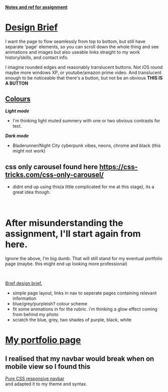 #### <ins>Notes and ref for assignment</ins>

# <ins>Design Brief</ins>

I want the page to flow seamlessly from top to bottom, but still have separate 'page' elements, so you can scroll down the whole thing and see animations and images but also useable links straight to my work history/skills, and contact info.

I imagine rounded edges and reasonably translucent buttons. Not iOS round maybe more windows XP, or youtube/amazon prime video. And translucent enough to be noticeable that there's a button, but not be an obvious __THIS IS A BUTTON__

## <ins>Colours</ins>

___Light mode___
- I'm thinking light muted summery with one or two obvious contrasts for text.

___Dark mode___
- Bladerunner/Night City cyberpunk vibes, neons, chrome and black (this might not work)


## css only carousel found here https://css-tricks.com/css-only-carousel/
- didnt end up using this(a little complicated for me at this stage), its a great idea though.
<br><br><br>

# After misunderstanding the assignment, I'll start again from here.
<p>Ignore the above, I'm big dumb. That will still stand for my eventual portfolio page (maybe. this might end up looking more professional)</p><br>
<p><ins>Brief design brief.</ins>

- simple page layout, links in nav to seperate pages containing relevant information
- blue/grey/purpleish? colour scheme
- fit some animations in for the rubric. i'm thinking a glow effect coming from behind my photo
- scratch the blue, grey, two shades of purple, black, white


</p>

# [My portfolio page](https://dom-andrewartha-portfolio.netlify.app/contact)


## I realised that my navbar would break when on mobile view so I found this
[Pure CSS responsive navbar](https://codepen.io/jo_Geek/pen/xgbaEr)  
and adapted it to my theme and syntax.
